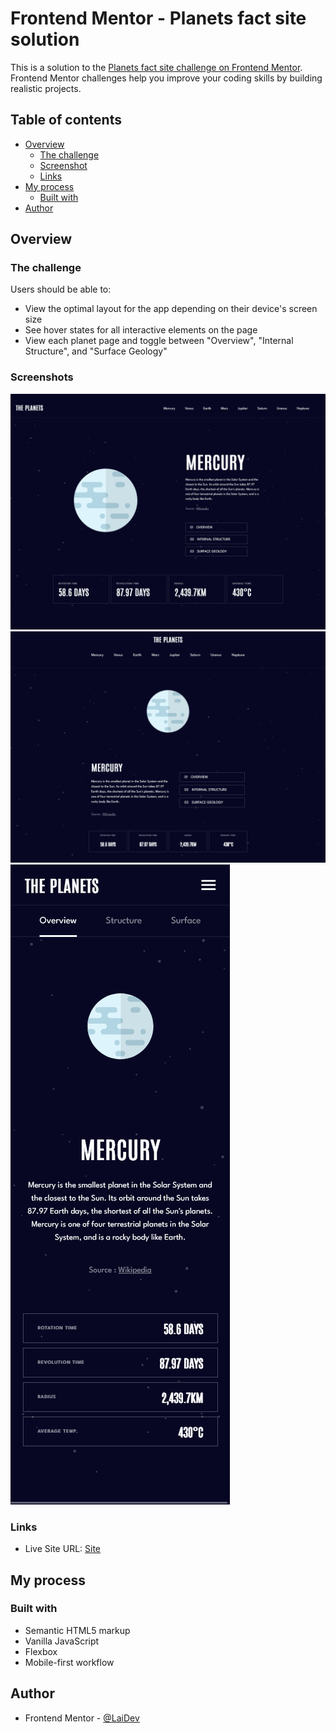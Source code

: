 # Frontend Mentor - Planets fact site solution

This is a solution to the [Planets fact site challenge on Frontend Mentor](https://www.frontendmentor.io/challenges/planets-fact-site-gazqN8w_f). Frontend Mentor challenges help you improve your coding skills by building realistic projects. 

## Table of contents

- [Overview](#overview)
  - [The challenge](#the-challenge)
  - [Screenshot](#screenshot)
  - [Links](#links)
- [My process](#my-process)
  - [Built with](#built-with)
- [Author](#author)


## Overview

### The challenge

Users should be able to:

- View the optimal layout for the app depending on their device's screen size
- See hover states for all interactive elements on the page
- View each planet page and toggle between "Overview", "Internal Structure", and "Surface Geology"

### Screenshots

![Desktop Site](./assets/Desktop%20Site.png) 
![Tablet Site](./assets/Tablet%20Site.png) 
![Mobile Site](./assets/Mobile%20Site.png) 

### Links

- Live Site URL: [Site](https://whimsical-sprite-75e83c.netlify.app/)

## My process

### Built with

- Semantic HTML5 markup
- Vanilla JavaScript
- Flexbox
- Mobile-first workflow

## Author

- Frontend Mentor - [@LaiDev](https://www.frontendmentor.io/profile/LaiDev)


